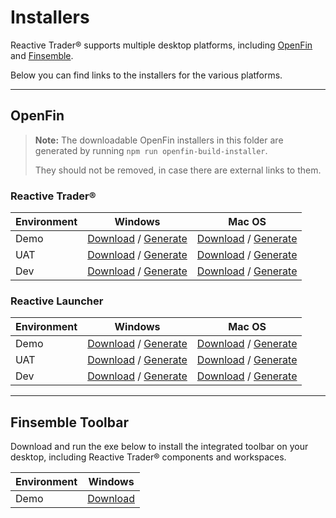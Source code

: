 # Installers

Reactive Trader® supports multiple desktop platforms, including [OpenFin] and [Finsemble].

Below you can find links to the installers for the various platforms.

[openfin]: https://openfin.co
[finsemble]: https://cosaic.io/finsemble/

---

## OpenFin

> **Note:** The downloadable OpenFin installers in this folder are generated by running `npm run openfin-build-installer`. 
>
> They should not be removed, in case there are external links to them.

### Reactive Trader®

| Environment | Windows | Mac OS |
|-------------|---------|--------|
| Demo | [Download](./Reactive-Trader-Demo.exe?raw=true) / [Generate][RT-Demo-Win] | [Download](./Reactive-Trader-Demo.dmg?raw=true) / [Generate][RT-Demo-Mac] |
| UAT  | [Download](./Reactive-Trader-UAT.exe?raw=true)  / [Generate][RT-UAT-Win]  | [Download](./Reactive-Trader-UAT.dmg?raw=true)  / [Generate][RT-UAT-Mac]  |
| Dev  | [Download](./Reactive-Trader-Dev.exe?raw=true)  / [Generate][RT-Dev-Win]  | [Download](./Reactive-Trader-Dev.dmg?raw=true)  / [Generate][RT-Dev-Mac]  |

[RT-Demo-Win]: https://install.openfin.co/download/?fileName=Reactive-Trader-Demo&config=https://classic.reactivetrader.com/openfin/app.json&unzipped=true
[RT-UAT-Win]: https://install.openfin.co/download/?fileName=Reactive-Trader-UAT&config=https://uat.classic.lb.adaptivecluster.com/openfin/app.json&unzipped=true
[RT-Dev-Win]: https://install.openfin.co/download/?fileName=Reactive-Trader-Dev&config=https://dev.classic.lb.adaptivecluster.com/openfin/app.json&unzipped=true

[RT-Demo-Mac]: https://install.openfin.co/download/?os=osx&fileName=Reactive-Trader-Demo&config=https://classic.reactivetrader.com/openfin/app.json&internal=true&iconFile=https://classic.reactivetrader.com/static/media/adaptive-icon-256x256.png&appName=Reactive%20Trader™
[RT-UAT-Mac]: https://install.openfin.co/download/?os=osx&fileName=Reactive-Trader-UAT&config=https://uat.classic.lb.adaptivecluster.com/openfin/app.json&internal=true&iconFile=https://uat.classic.lb.adaptivecluster.com/static/media/adaptive-icon-256x256.png&appName=Reactive%20Trader™%20(UAT)
[RT-Dev-Mac]: https://install.openfin.co/download/?os=osx&fileName=Reactive-Trader-Dev&config=https://dev.classic.lb.adaptivecluster.com/openfin/app.json&internal=true&iconFile=https://dev.classic.lb.adaptivecluster.com/static/media/adaptive-icon-256x256.png&appName=Reactive%20Trader™%20(DEV)

### Reactive Launcher

| Environment | Windows | Mac OS |
|-------------|---------|--------|
| Demo | [Download](./Reactive-Launcher-Demo.exe?raw=true) / [Generate][RL-Demo-Win] | [Download](./Reactive-Launcher-Demo.dmg?raw=true) / [Generate][RL-Demo-Mac] |
| UAT  | [Download](./Reactive-Launcher-UAT.exe?raw=true)  / [Generate][RL-UAT-Win]  | [Download](./Reactive-Launcher-UAT.dmg?raw=true)  / [Generate][RL-UAT-Mac]  |
| Dev  | [Download](./Reactive-Launcher-Dev.exe?raw=true)  / [Generate][RL-Dev-Win]  | [Download](./Reactive-Launcher-Dev.dmg?raw=true)  / [Generate][RL-Dev-Mac]  |

[RL-Demo-Win]: https://install.openfin.co/download/?fileName=Reactive-Launcher-Demo&config=https://classic.reactivetrader.com/openfin/launcher.json&unzipped=true
[RL-UAT-Win]: https://install.openfin.co/download/?fileName=Reactive-Launcher-UAT&config=https://uat.classic.lb.adaptivecluster.com/openfin/launcher.json&unzipped=true
[RL-Dev-Win]: https://install.openfin.co/download/?fileName=Reactive-Launcher-Dev&config=https://dev.classic.lb.adaptivecluster.com/openfin/launcher.json&unzipped=true

[RL-Demo-Mac]: https://install.openfin.co/download/?os=osx&fileName=Reactive-Launcher-Demo&config=https://classic.reactivetrader.com/openfin/launcher.json&internal=true&iconFile=https://classic.reactivetrader.com/static/media/reactive-trader-icon-256x256.png&appName=Reactive%20Launcher
[RL-UAT-Mac]: https://install.openfin.co/download/?os=osx&fileName=Reactive-Launcher-UAT&config=https://uat.classic.lb.adaptivecluster.com/openfin/launcher.json&internal=true&iconFile=https://uat.classic.lb.adaptivecluster.com/static/media/reactive-trader-icon-256x256.png&appName=Reactive%20Launcher%20(UAT)
[RL-Dev-Mac]: https://install.openfin.co/download/?os=osx&fileName=Reactive-Launcher-Dev&config=https://dev.classic.lb.adaptivecluster.com/openfin/launcher.json&internal=true&iconFile=https://dev.classic.lb.adaptivecluster.com/static/media/reactive-trader-icon-256x256.png&appName=Reactive%20Launcher%20(DEV)

---

## Finsemble Toolbar

Download and run the exe below to install the integrated toolbar on your desktop, including Reactive Trader® components and workspaces.

| Environment | Windows |
|-------------|---------|
| Demo | [Download][fsbl-win-exe] |

[fsbl-win-exe]: https://storage.googleapis.com/reactive-trader-finsemble/pkg/ReactiveTraderFinsemble.exe
